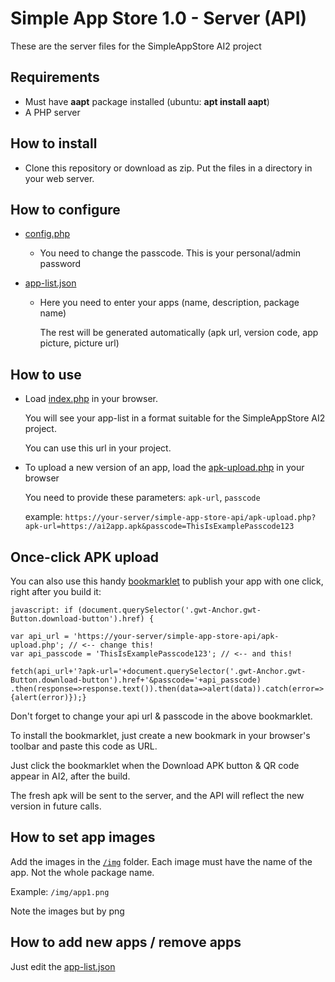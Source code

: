 # Simple App Store 1.0 - Server (API)
These are the server files for the SimpleAppStore AI2 project

## Requirements

   - Must have **aapt** package installed (ubuntu: **apt install aapt**)
   - A PHP server

## How to install

- Clone this repository or download as zip. Put the files in a directory in your web server.

## How to configure

- [config.php](config.php)
    
    - You need to change the passcode. This is your personal/admin password
    
- [app-list.json](app-list.json)

    - Here you need to enter your apps (name, description, package name)
    
       The rest will be generated automatically (apk url, version code, app picture, picture url)
    
## How to use

  - Load [index.php](index.php) in your browser.

    You will see your app-list in a format suitable for the SimpleAppStore AI2 project.
    
    You can use this url in your project.
    
  - To upload a new version of an app, load the [apk-upload.php](apk-upload.php) in your browser
  
    You need to provide these parameters: `apk-url`, `passcode`
    
    example: `https://your-server/simple-app-store-api/apk-upload.php?apk-url=https://ai2app.apk&passcode=ThisIsExamplePasscode123`
    
## Once-click APK upload
   
   You can also use this handy [bookmarklet](https://support.mozilla.org/en-US/kb/bookmarklets-perform-common-web-page-tasks) to publish your app with one click, right after you build it:
   
    javascript: if (document.querySelector('.gwt-Anchor.gwt-Button.download-button').href) {
    
	var api_url = 'https://your-server/simple-app-store-api/apk-upload.php'; // <-- change this!
	var api_passcode = 'ThisIsExamplePasscode123'; // <-- and this!
  
	fetch(api_url+'?apk-url='+document.querySelector('.gwt-Anchor.gwt-Button.download-button').href+'&passcode='+api_passcode)
	.then(response=>response.text()).then(data=>alert(data)).catch(error=>{alert(error)});}
   
   Don't forget to change your api url & passcode in the above bookmarklet.
   
   To install the bookmarklet, just create a new bookmark in your browser's toolbar and paste this code as URL.
   
   Just click the bookmarklet when the Download APK button & QR code appear in AI2, after the build.
   
   The fresh apk will be sent to the server, and the API will reflect the new version in future calls.
   
## How to set app images

   Add the images in the [`/img`](/img) folder. Each image must have the name of the app. Not the whole package name.
   
   Example: `/img/app1.png`
   
   Note the images but by png
   
## How to add new apps / remove apps

   Just edit the [app-list.json](app-list.json)

